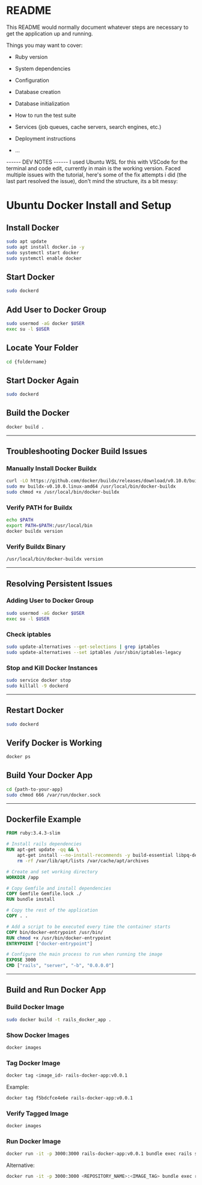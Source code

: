 # README

This README would normally document whatever steps are necessary to get the
application up and running.

Things you may want to cover:

* Ruby version

* System dependencies

* Configuration

* Database creation

* Database initialization

* How to run the test suite

* Services (job queues, cache servers, search engines, etc.)

* Deployment instructions

* ...


------ DEV NOTES ------
I used Ubuntu WSL for this with VSCode for the terminal and code edit, currently in main is the working version. Faced multiple issues with the tutorial, here's some of the fix attempts i did (the last part resolved the issue), don't mind the structure, its a bit messy:

# Ubuntu Docker Install and Setup

## Install Docker
```bash
sudo apt update
sudo apt install docker.io -y
sudo systemctl start docker
sudo systemctl enable docker
```

## Start Docker
```bash
sudo dockerd
```

## Add User to Docker Group
```bash
sudo usermod -aG docker $USER
exec su -l $USER
```

## Locate Your Folder
```bash
cd {foldername}
```

## Start Docker Again
```bash
sudo dockerd
```

## Build the Docker
```bash
docker build .
```

---

## Troubleshooting Docker Build Issues

### Manually Install Docker Buildx
```bash
curl -LO https://github.com/docker/buildx/releases/download/v0.10.0/buildx-v0.10.0.linux-amd64
sudo mv buildx-v0.10.0.linux-amd64 /usr/local/bin/docker-buildx
sudo chmod +x /usr/local/bin/docker-buildx
```

### Verify PATH for Buildx
```bash
echo $PATH
export PATH=$PATH:/usr/local/bin
docker buildx version
```

### Verify Buildx Binary
```bash
/usr/local/bin/docker-buildx version
```

---

## Resolving Persistent Issues

### Adding User to Docker Group
```bash
sudo usermod -aG docker $USER
exec su -l $USER
```

### Check iptables
```bash
sudo update-alternatives --get-selections | grep iptables
sudo update-alternatives --set iptables /usr/sbin/iptables-legacy
```

### Stop and Kill Docker Instances
```bash
sudo service docker stop
sudo killall -9 dockerd
```

---

## Restart Docker
```bash
sudo dockerd
```

## Verify Docker is Working
```bash
docker ps
```

## Build Your Docker App
```bash
cd {path-to-your-app}
sudo chmod 666 /var/run/docker.sock
```

---

## Dockerfile Example

```dockerfile
FROM ruby:3.4.3-slim

# Install rails dependencies
RUN apt-get update -qq && \
    apt-get install --no-install-recommends -y build-essential libpq-dev nodejs libsqlite3-dev curl libvips libyaml-dev && \
    rm -rf /var/lib/apt/lists /var/cache/apt/archives

# Create and set working directory
WORKDIR /app

# Copy Gemfile and install dependencies
COPY Gemfile Gemfile.lock ./
RUN bundle install

# Copy the rest of the application
COPY . .

# Add a script to be executed every time the container starts
COPY bin/docker-entrypoint /usr/bin/
RUN chmod +x /usr/bin/docker-entrypoint
ENTRYPOINT ["docker-entrypoint"]

# Configure the main process to run when running the image
EXPOSE 3000
CMD ["rails", "server", "-b", "0.0.0.0"]
```

---

## Build and Run Docker App

### Build Docker Image
```bash
sudo docker build -t rails_docker_app .
```

### Show Docker Images
```bash
docker images
```

### Tag Docker Image
```bash
docker tag <image_id> rails-docker-app:v0.0.1
```
Example:
```bash
docker tag f5bdcfce4e6e rails-docker-app:v0.0.1
```

### Verify Tagged Image
```bash
docker images
```

### Run Docker Image
```bash
docker run -it -p 3000:3000 rails-docker-app:v0.0.1 bundle exec rails server -b 0.0.0.0 -p 3000
```
Alternative:
```bash
docker run -it -p 3000:3000 <REPOSITORY_NAME>:<IMAGE_TAG> bundle exec rails server -b 0.0.0.0 -p 3000
```
